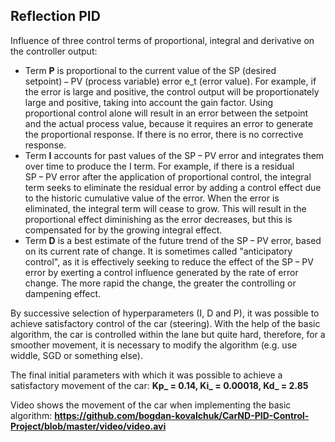 ## Reflection PID

Influence of three control terms of proportional, integral and derivative  on the controller output:
* Term **P** is proportional to the current value of the SP (desired setpoint) − PV (process variable) error e_t (error value). For example, if the error is large and positive, the control output will be proportionately large and positive, taking into account the gain factor. Using proportional control alone will result in an error between the setpoint and the actual process value, because it requires an error to generate the proportional response. If there is no error, there is no corrective response.
* Term **I** accounts for past values of the SP − PV error and integrates them over time to produce the I term. For example, if there is a residual SP − PV error after the application of proportional control, the integral term seeks to eliminate the residual error by adding a control effect due to the historic cumulative value of the error. When the error is eliminated, the integral term will cease to grow. This will result in the proportional effect diminishing as the error decreases, but this is compensated for by the growing integral effect.
* Term **D** is a best estimate of the future trend of the SP − PV error, based on its current rate of change. It is sometimes called "anticipatory control", as it is effectively seeking to reduce the effect of the SP − PV error by exerting a control influence generated by the rate of error change. The more rapid the change, the greater the controlling or dampening effect.

By successive selection of hyperparameters (I, D and P), it was possible to achieve satisfactory control of the car (steering). With the help of the basic algorithm, the car is controlled within the lane but quite hard, therefore, for a smoother movement, it is necessary to modify the algorithm (e.g. use widdle, SGD or something else).

The final initial parameters with which it was possible to achieve a satisfactory movement of the car:
**Kp_ = 0.14, Ki_ = 0.00018, Kd_ = 2.85** 

Video shows the movement of the car when implementing the basic algorithm: 
__https://github.com/bogdan-kovalchuk/CarND-PID-Control-Project/blob/master/video/video.avi__